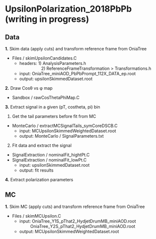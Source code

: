 # UpsilonPolarization_2018PbPb (writing in progress)
	
## Data 

**1.**	Skim data (apply cuts) and transform reference frame from OniaTree <br>
  - Files / skimUpsilonCandidates.C
    - headers: 1) AnalysisParameters.h <br>
    $\qquad$ $\qquad$ 2) ReferenceFrameTransformation > Transformations.h <br>
    - input: OniaTree_miniAOD_PbPbPrompt_112X_DATA_ep.root <br>
    - output: upsilonSkimmedDataset.root <br>

**2.** 	Draw Cos&theta; vs &phi; map   <br>
  - Sandbox / rawCosThetaPhiMap.C

**3.** 	Extract signal in a given (pT, costheta, pi) bin  <br>
1) Get the tail parameters before fit from MC 
  - MonteCarlo / extractMCSignalTails_symCoreDSCB.C
    - input: MCUpsilonSkimmedWeightedDataset.root
    - output: MonteCarlo / SignalParameters.txt
2) Fit data and extract the signal
  - SignalExtraction / nominalFit_hightPt.C <br>
  - SignalExtraction / nominalFit_lowPt.C <br>
    - input: upsilonSkimmedDataset.root
    - output: fit results


**4.**  Extract polarization parameters


## MC

**1.** Skim MC (apply cuts) and transform reference frame from OniaTree  <br>
   - Files / skimMCUpsilon.C
     - input: OniaTree_Y1S_pThat2_HydjetDrumMB_miniAOD.root <br>
     $\qquad$ OniaTree_Y2S_pThat2_HydjetDrumMB_miniAOD.root <br>
     - output: MCUpsilonSkimmedWeightedDataset.root



